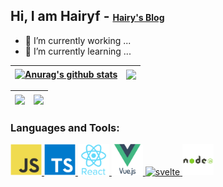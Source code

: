 <h2>
  <span>Hi, I am Hairyf</span>
  - 
  <a style="font-size: 14px" href="https://hairy.blog/">Hairy's Blog</a>
</h2>

- 🔭 I’m currently working ...
- 🌱 I’m currently learning ...

| <a href="https://github.com/anuraghazra/github-readme-stats"><img align="center" src="https://github-readme-stats.vercel.app/api?username=hairyf&show_icons=true&include_all_commits=true&hide_border=true&count_private=true" alt="Anurag's github stats" /></a> | <a href="https://github.com/anuraghazra/github-readme-stats"><img width="380px" align="center" src="https://github-readme-stats.vercel.app/api/top-langs/?username=hairyf&layout=compact&hide_border=true&hide=javascript,css" /></a> |
| ------------- | ------------- |

| <img width="469px" align="center" src="https://github-readme-streak-stats.herokuapp.com/?user=hairyf&hide_border=true" /> | <img width="380px" align="center" src="https://metrics.lecoq.io/hairyf?template=classic&repositories.forks=true&base.header=0&base.activity=0&base.community=0&base.repositories=0&base.metadata=0&isocalendar=1&traffic=1&base=header%2C%20activity%2C%20community%2C%20repositories%2C%20metadata&base.indepth=false&base.hireable=false&base.skip=false&isocalendar=false&isocalendar.duration=half-year&traffic=false&config.timezone=Asia%2FShanghai" /> |
| ------------- | ------------- |



<!--
**hairyf/hairyf** is a ✨ _special_ ✨ repository because its `README.md` (this file) appears on your GitHub profile.

Here are some ideas to get you started:

- 🔭 I’m currently working on ...
- 🌱 I’m currently learning ...
- 👯 I’m looking to collaborate on ...
- 🤔 I’m looking for help with ...
- 💬 Ask me about ...
- 📫 How to reach me: ...
- 😄 Pronouns: ...
- ⚡ Fun fact: ...
-->

### **Languages and Tools:**  
<p align="left">
  <a href="https://developer.mozilla.org/en-US/docs/Web/JavaScript" target="_blank" rel="noreferrer">
    <img alt="javascript" width="50" height="50" src="https://raw.githubusercontent.com/devicons/devicon/master/icons/javascript/javascript-original.svg">
  </a>
  <a href="https://www.typescriptlang.org/" target="_blank" rel="noreferrer">
    <img alt="typescript" width="50" height="50" src="https://raw.githubusercontent.com/devicons/devicon/master/icons/typescript/typescript-original.svg">
  </a>
  <a href="https://reactjs.org/" target="_blank" rel="noreferrer">
    <img alt="react" width="50" height="50" src="https://raw.githubusercontent.com/devicons/devicon/master/icons/react/react-original-wordmark.svg">
  </a>
  <a href="https://vuejs.org/" target="_blank" rel="noreferrer">
    <img alt="vuejs" width="50" height="50" src="https://raw.githubusercontent.com/devicons/devicon/master/icons/vuejs/vuejs-original-wordmark.svg">
  </a>
  <a href="https://svelte.dev" target="_blank" rel="noreferrer">
    <img alt="svelte" width="50" height="50" src="https://upload.wikimedia.org/wikipedia/commons/1/1b/Svelte_Logo.svg">
  </a>
  <a href="https://nodejs.org" target="_blank" rel="noreferrer">
    <img alt="nodejs" width="50" height="50" src="https://raw.githubusercontent.com/devicons/devicon/master/icons/nodejs/nodejs-original-wordmark.svg">
  </a>
</p>
